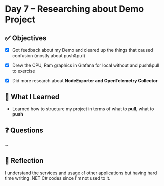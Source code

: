 # Day 7 – Researching about Demo Project

## ✅ Objectives
- [x] Got feedback about my Demo and cleared up the things that caused confusion (mostly about push&pull)
- [x] Drew the CPU, Ram graphics in Grafana for local without and push&pull to exercise
- [x] Did more research about **NodeExporter and OpenTelemetry Collector** 


## 📘 What I Learned

* Learned how to structure my project in terms of what to **pull**, what to **push**

## ❓ Questions
∼

## 💬 Reflection
I understand the services and usage of other applications but having hard time writing .NET C# codes since I'm not used to it.
